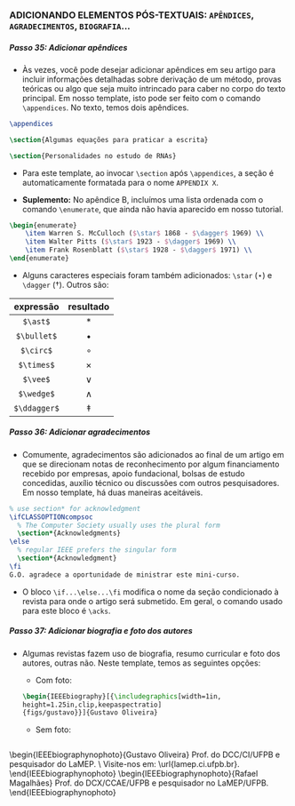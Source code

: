 ### ADICIONANDO ELEMENTOS PÓS-TEXTUAIS: `APÊNDICES`, `AGRADECIMENTOS`, `BIOGRAFIA`...

##### Passo 35: Adicionar apêndices

- Às vezes, você pode desejar adicionar apêndices em seu artigo para incluir informações detalhadas sobre derivação de um método, provas teóricas ou algo que seja muito intrincado para caber no corpo do texto principal. Em nosso template, isto pode ser feito com o comando `\appendices`. No texto, temos dois apêndices.

```latex
\appendices

\section{Algumas equações para praticar a escrita}

\section{Personalidades no estudo de RNAs}
```

- Para este template, ao invocar `\section` após `\appendices`, a seção é automaticamente formatada para o nome `APPENDIX X`. 

- **Suplemento:** No apêndice B, incluímos uma lista ordenada com o comando `\enumerate`, que ainda não havia aparecido em nosso tutorial. 

```latex
\begin{enumerate}
    \item Warren S. McCulloch ($\star$ 1868 - $\dagger$ 1969) \\ 
    \item Walter Pitts ($\star$ 1923 - $\dagger$ 1969) \\ 
    \item Frank Rosenblatt ($\star$ 1928 - $\dagger$ 1971) \\ 
\end{enumerate}
```

- Alguns caracteres especiais foram também adicionados: `\star` ($\star$) e `\dagger` ($\dagger$). Outros são: 

|expressão|resultado|
|:---:|:---:|
|`$\ast$`|$\ast$|
|`$\bullet$`|$\bullet$|
|`$\circ$`|$\circ$|
|`$\times$`|$\times$|
|`$\vee$`|$\vee$|
|`$\wedge$`|$\wedge$|
|`$\ddagger$`|$\ddagger$|

##### Passo 36: Adicionar agradecimentos


- Comumente, agradecimentos são adicionados ao final de um artigo em que se direcionam notas de reconhecimento por algum financiamento recebido por empresas, apoio fundacional, bolsas de estudo concedidas, auxílio técnico ou discussões com outros pesquisadores. Em nosso template, há duas maneiras aceitáveis. 

```latex
% use section* for acknowledgment
\ifCLASSOPTIONcompsoc
  % The Computer Society usually uses the plural form
  \section*{Acknowledgments}
\else
  % regular IEEE prefers the singular form
  \section*{Acknowledgment}
\fi
G.O. agradece a oportunidade de ministrar este mini-curso.
```

- O bloco `\if...\else...\fi` modifica o nome da seção condicionado à revista para onde o artigo será submetido. Em geral, o comando usado para este bloco é `\acks`.

##### Passo 37: Adicionar biografia e foto dos autores 

- Algumas revistas fazem uso de biografia, resumo curricular e foto dos autores, outras não. Neste template, temos as seguintes opções: 

	- Com foto: 
	
	```latex
	\begin{IEEEbiography}[{\includegraphics[width=1in,
	height=1.25in,clip,keepaspectratio]
	{figs/gustavo}}]{Gustavo Oliveira}
	```
	
	- Sem foto:

	```latex
\begin{IEEEbiographynophoto}{Gustavo Oliveira}
Prof. do DCC/CI/UFPB e pesquisador do LaMEP. \\
Visite-nos em: \url{lamep.ci.ufpb.br}.
\end{IEEEbiographynophoto}
\begin{IEEEbiographynophoto}{Rafael Magalhães}
Prof. do DCX/CCAE/UFPB e pesquisador no LaMEP/UFPB.
\end{IEEEbiographynophoto}
```